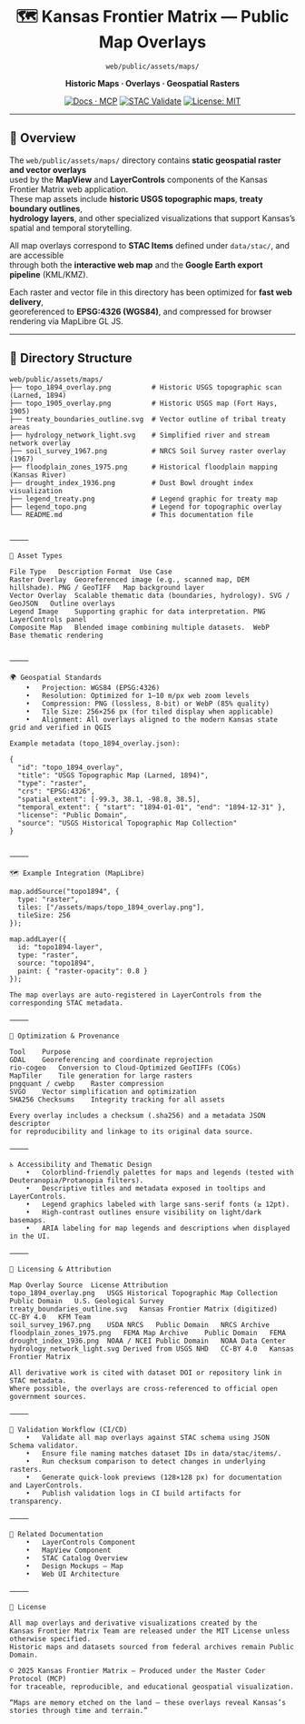 <div align="center">

# 🗺️ Kansas Frontier Matrix — Public Map Overlays  
`web/public/assets/maps/`

**Historic Maps · Overlays · Geospatial Rasters**

[![Docs · MCP](https://img.shields.io/badge/Docs-MCP-green)](../../../../docs/)
[![STAC Validate](https://img.shields.io/badge/STAC-validate-blue)](../../../../.github/workflows/stac-validate.yml)
[![License: MIT](https://img.shields.io/badge/License-MIT-blue.svg)](../../../../LICENSE)

</div>

---

## 🧭 Overview

The `web/public/assets/maps/` directory contains **static geospatial raster and vector overlays**  
used by the **MapView** and **LayerControls** components of the Kansas Frontier Matrix web application.  
These map assets include **historic USGS topographic maps**, **treaty boundary outlines**,  
**hydrology layers**, and other specialized visualizations that support Kansas’s spatial and temporal storytelling.

All map overlays correspond to **STAC Items** defined under `data/stac/`, and are accessible  
through both the **interactive web map** and the **Google Earth export pipeline** (KML/KMZ).

Each raster and vector file in this directory has been optimized for **fast web delivery**,  
georeferenced to **EPSG:4326 (WGS84)**, and compressed for browser rendering via MapLibre GL JS.

---

## 🧱 Directory Structure

```text
web/public/assets/maps/
├── topo_1894_overlay.png          # Historic USGS topographic scan (Larned, 1894)
├── topo_1905_overlay.png          # Historic USGS map (Fort Hays, 1905)
├── treaty_boundaries_outline.svg  # Vector outline of tribal treaty areas
├── hydrology_network_light.svg    # Simplified river and stream network overlay
├── soil_survey_1967.png           # NRCS Soil Survey raster overlay (1967)
├── floodplain_zones_1975.png      # Historical floodplain mapping (Kansas River)
├── drought_index_1936.png         # Dust Bowl drought index visualization
├── legend_treaty.png              # Legend graphic for treaty map
├── legend_topo.png                # Legend for topographic overlay
└── README.md                      # This documentation file


⸻

🧩 Asset Types

File Type	Description	Format	Use Case
Raster Overlay	Georeferenced image (e.g., scanned map, DEM hillshade).	PNG / GeoTIFF	Map background layer
Vector Overlay	Scalable thematic data (boundaries, hydrology).	SVG / GeoJSON	Outline overlays
Legend Image	Supporting graphic for data interpretation.	PNG	LayerControls panel
Composite Map	Blended image combining multiple datasets.	WebP	Base thematic rendering


⸻

🌍 Geospatial Standards
	•	Projection: WGS84 (EPSG:4326)
	•	Resolution: Optimized for 1–10 m/px web zoom levels
	•	Compression: PNG (lossless, 8-bit) or WebP (85% quality)
	•	Tile Size: 256×256 px (for tiled display when applicable)
	•	Alignment: All overlays aligned to the modern Kansas state grid and verified in QGIS

Example metadata (topo_1894_overlay.json):

{
  "id": "topo_1894_overlay",
  "title": "USGS Topographic Map (Larned, 1894)",
  "type": "raster",
  "crs": "EPSG:4326",
  "spatial_extent": [-99.3, 38.1, -98.8, 38.5],
  "temporal_extent": { "start": "1894-01-01", "end": "1894-12-31" },
  "license": "Public Domain",
  "source": "USGS Historical Topographic Map Collection"
}


⸻

🗺️ Example Integration (MapLibre)

map.addSource("topo1894", {
  type: "raster",
  tiles: ["/assets/maps/topo_1894_overlay.png"],
  tileSize: 256
});

map.addLayer({
  id: "topo1894-layer",
  type: "raster",
  source: "topo1894",
  paint: { "raster-opacity": 0.8 }
});

The map overlays are auto-registered in LayerControls from the corresponding STAC metadata.

⸻

🧮 Optimization & Provenance

Tool	Purpose
GDAL	Georeferencing and coordinate reprojection
rio-cogeo	Conversion to Cloud-Optimized GeoTIFFs (COGs)
MapTiler	Tile generation for large rasters
pngquant / cwebp	Raster compression
SVGO	Vector simplification and optimization
SHA256 Checksums	Integrity tracking for all assets

Every overlay includes a checksum (.sha256) and a metadata JSON descriptor
for reproducibility and linkage to its original data source.

⸻

♿ Accessibility and Thematic Design
	•	Colorblind-friendly palettes for maps and legends (tested with Deuteranopia/Protanopia filters).
	•	Descriptive titles and metadata exposed in tooltips and LayerControls.
	•	Legend graphics labeled with large sans-serif fonts (≥ 12pt).
	•	High-contrast outlines ensure visibility on light/dark basemaps.
	•	ARIA labeling for map legends and descriptions when displayed in the UI.

⸻

🧾 Licensing & Attribution

Map Overlay	Source	License	Attribution
topo_1894_overlay.png	USGS Historical Topographic Map Collection	Public Domain	U.S. Geological Survey
treaty_boundaries_outline.svg	Kansas Frontier Matrix (digitized)	CC-BY 4.0	KFM Team
soil_survey_1967.png	USDA NRCS	Public Domain	NRCS Archive
floodplain_zones_1975.png	FEMA Map Archive	Public Domain	FEMA
drought_index_1936.png	NOAA / NCEI	Public Domain	NOAA Data Center
hydrology_network_light.svg	Derived from USGS NHD	CC-BY 4.0	Kansas Frontier Matrix

All derivative work is cited with dataset DOI or repository link in STAC metadata.
Where possible, the overlays are cross-referenced to official open government sources.

⸻

🧪 Validation Workflow (CI/CD)
	•	Validate all map overlays against STAC schema using JSON Schema validator.
	•	Ensure file naming matches dataset IDs in data/stac/items/.
	•	Run checksum comparison to detect changes in underlying rasters.
	•	Generate quick-look previews (128×128 px) for documentation and LayerControls.
	•	Publish validation logs in CI build artifacts for transparency.

⸻

🔗 Related Documentation
	•	LayerControls Component
	•	MapView Component
	•	STAC Catalog Overview
	•	Design Mockups — Map
	•	Web UI Architecture

⸻

📜 License

All map overlays and derivative visualizations created by the
Kansas Frontier Matrix Team are released under the MIT License unless otherwise specified.
Historic maps and datasets sourced from federal archives remain Public Domain.

© 2025 Kansas Frontier Matrix — Produced under the Master Coder Protocol (MCP)
for traceable, reproducible, and educational geospatial visualization.

“Maps are memory etched on the land — these overlays reveal Kansas’s stories through time and terrain.”


